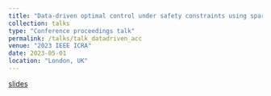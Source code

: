 ```yaml
---
title: "Data-driven optimal control under safety constraints using sparse Koopman approximation"
collection: talks
type: "Conference proceedings talk"
permalink: /talks/talk_datadriven_acc
venue: "2023 IEEE ICRA"
date: 2023-05-01
location: "London, UK"
---
```


[slides](https://hzyu17.github.io/hongzheyu.github.io/files/2023_ICRA_slides.pdf)